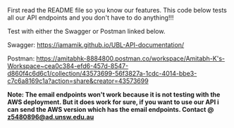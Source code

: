 First read the README file so you know our features. This code below tests all our API endpoints and you don't have to do anything!!!

Test with either the Swagger or Postman linked below.

Swagger: https://iamamik.github.io/UBL-API-documentation/

Postman: https://amitabhk-8884800.postman.co/workspace/Amitabh-K's-Workspace~cea0c384-efd6-457d-8547-d860f4c6d6c1/collection/43573699-56f3827a-1cdc-4014-bbe3-c7c6a8169c1a?action=share&creator=43573699

**Note: The email endpoints won't work because it is not testing with the AWS deployment. But it does work for sure, if you want to use our API i can send the AWS version which has the email endpoints. Contact @ z5480896@ad.unsw.edu.au**

